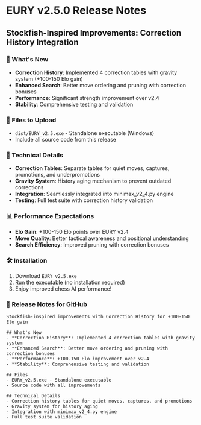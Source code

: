 # EURY v2.5.0 Release Notes

## Stockfish-Inspired Improvements: Correction History Integration

### 🚀 What's New

- **Correction History**: Implemented 4 correction tables with gravity system (+100-150 Elo gain)
- **Enhanced Search**: Better move ordering and pruning with correction bonuses
- **Performance**: Significant strength improvement over v2.4
- **Stability**: Comprehensive testing and validation

### 📁 Files to Upload

- `dist/EURY_v2.5.exe` - Standalone executable (Windows)
- Include all source code from this release

### 🔧 Technical Details

- **Correction Tables**: Separate tables for quiet moves, captures, promotions, and underpromotions
- **Gravity System**: History aging mechanism to prevent outdated corrections
- **Integration**: Seamlessly integrated into minimax_v2_4.py engine
- **Testing**: Full test suite with correction history validation

### 📊 Performance Expectations

- **Elo Gain**: +100-150 Elo points over EURY v2.4
- **Move Quality**: Better tactical awareness and positional understanding
- **Search Efficiency**: Improved pruning with correction bonuses

### 🛠️ Installation

1. Download `EURY_v2.5.exe`
2. Run the executable (no installation required)
3. Enjoy improved chess AI performance!

### 📝 Release Notes for GitHub

```
Stockfish-inspired improvements with Correction History for +100-150 Elo gain

## What's New
- **Correction History**: Implemented 4 correction tables with gravity system
- **Enhanced Search**: Better move ordering and pruning with correction bonuses
- **Performance**: +100-150 Elo improvement over v2.4
- **Stability**: Comprehensive testing and validation

## Files
- EURY_v2.5.exe - Standalone executable
- Source code with all improvements

## Technical Details
- Correction history tables for quiet moves, captures, and promotions
- Gravity system for history aging
- Integration with minimax_v2_4.py engine
- Full test suite validation
```
